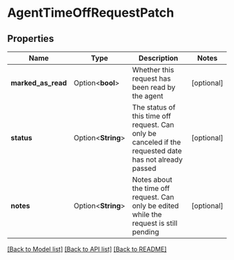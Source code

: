 # AgentTimeOffRequestPatch

## Properties

Name | Type | Description | Notes
------------ | ------------- | ------------- | -------------
**marked_as_read** | Option<**bool**> | Whether this request has been read by the agent | [optional]
**status** | Option<**String**> | The status of this time off request. Can only be canceled if the requested date has not already passed | [optional]
**notes** | Option<**String**> | Notes about the time off request. Can only be edited while the request is still pending | [optional]

[[Back to Model list]](../README.md#documentation-for-models) [[Back to API list]](../README.md#documentation-for-api-endpoints) [[Back to README]](../README.md)


